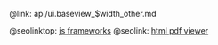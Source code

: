 @link: api/ui.baseview_$width_other.md

@seolinktop: [js frameworks](https://webix.com)
@seolink: [html pdf viewer](https://webix.com/widget/html5_pdf_viewer/)